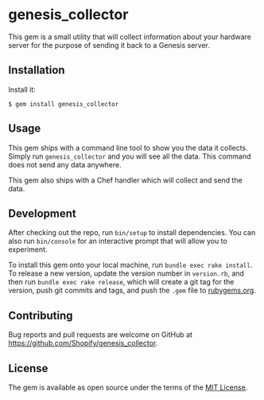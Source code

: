 # genesis_collector

This gem is a small utility that will collect information about your hardware server for the purpose of sending it back to a Genesis server.

## Installation

Install it:

    $ gem install genesis_collector

## Usage

This gem ships with a command line tool to show you the data it collects. Simply run `genesis_collector` and you will see all the data. This command does not send any data anywhere.

This gem also ships with a Chef handler which will collect and send the data.

## Development

After checking out the repo, run `bin/setup` to install dependencies. You can also run `bin/console` for an interactive prompt that will allow you to experiment.

To install this gem onto your local machine, run `bundle exec rake install`. To release a new version, update the version number in `version.rb`, and then run `bundle exec rake release`, which will create a git tag for the version, push git commits and tags, and push the `.gem` file to [rubygems.org](https://rubygems.org).

## Contributing

Bug reports and pull requests are welcome on GitHub at https://github.com/Shopify/genesis_collector.


## License

The gem is available as open source under the terms of the [MIT License](http://opensource.org/licenses/MIT).

